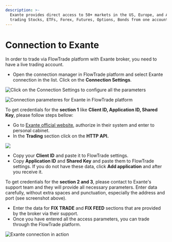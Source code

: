 ```yaml
---
description: >-
  Exante provides direct access to 50+ markets in the US, Europe, and Asia for
  trading Stocks, ETFs, Forex, Futures, Options, Bonds from one account.
---
```


# Connection to Exante

In order to trade via FlowTrade platform with Exante broker, you need to have a live trading account.

* Open the connection manager in FlowTrade platform and select Exante connection in the list. Click on the **Connection Settings**.

![Click on the Connection Settings to configure all the parameters](../.gitbook/assets/connection-settings-exante.png)

![Connection parameteres for Exante in FlowTrade platform](../.gitbook/assets/exante-settings-details.png)

To get credentials for the **section 1** like **Client ID, Application ID, Shared Key**, please follow steps bellow:

* Go to [Exante official website](https://exante.eu/#signin), authorize in their system and enter to personal cabinet.
* In the **Trading** section click on the **HTTP API.**

![](../.gitbook/assets/api-credentials-exante.png)

* Copy your **Client ID** and paste it to FlowTrade settings.
* Copy **Application ID** and **Shared Key** and paste them to FlowTrade settings. If you do not have these data, click **Add application** and after you receive it.

To get credentials for the **section 2 and 3**, please contact to Exante's support team and they will provide all necessary parameters. Enter data carefully, without extra spaces and punctuation, especially the address and port \(see screenshot above\).

* Enter the data for **FIX TRADE** and **FIX FEED** sections that are provided by the broker via their support.
* Once you have entered all the access parameters, you can trade through the FlowTrade platform.

![Exante connection in action](../.gitbook/assets/exante-via-FlowTrade.png)

